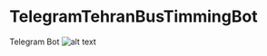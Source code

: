 # TelegramTehranBusTimmingBot
Telegram Bot
![alt text](https://raw.githubusercontent.com/shokri/TelegramTehranBusTimmingBot/blob/master/BusTimming.png)
